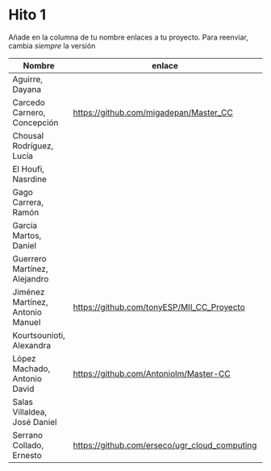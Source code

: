 # Hito 1

Añade en la columna de tu nombre enlaces a tu proyecto. Para reenviar, cambia *siempre* la versión

| Nombre                           | enlace  | version |
|----------------------------------|---------|---------|
| Aguirre, Dayana                  | | |
| Carcedo Carnero, Concepción      | https://github.com/migadepan/Master_CC | 1 |
| Chousal Rodríguez, Lucía         | | |
| El Houfi, Nasrdine               | | |
| Gago Carrera, Ramón              | | |
| García Martos, Daniel            | | |
| Guerrero Martínez, Alejandro     | | |
| Jiménez Martínez, Antonio Manuel | https://github.com/tonyESP/MII_CC_Proyecto | 13 |
| Kourtsounioti, Alexandra         | | |
| López Machado, Antonio David     | https://github.com/Antoniolm/Master-CC | 2 | 
| Salas Villaldea, José Daniel     | | |
| Serrano Collado, Ernesto         | https://github.com/erseco/ugr_cloud_computing | 3 |
